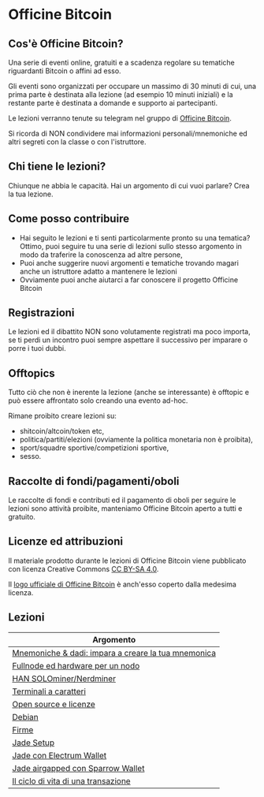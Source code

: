 # Officine Bitcoin

## Cos'è Officine Bitcoin?
Una serie di eventi online, gratuiti e a scadenza regolare su tematiche riguardanti Bitcoin o affini ad esso.

Gli eventi sono organizzati per occupare un massimo di 30 minuti di cui, una prima parte è destinata alla lezione (ad esempio 10 minuti iniziali) e la restante parte è destinata a domande e supporto ai partecipanti.

Le lezioni verranno tenute su telegram nel gruppo di [Officine Bitcoin](https://t.me/officinebitcoin).

Si ricorda di NON condividere mai informazioni personali/mnemoniche ed altri segreti con la classe o con l'istruttore.

## Chi tiene le lezioni?
Chiunque ne abbia le capacità. Hai un argomento di cui vuoi parlare? Crea la tua lezione.

## Come posso contribuire
- Hai seguito le lezioni e ti senti particolarmente pronto su una tematica? Ottimo, puoi seguire tu una serie di lezioni sullo stesso argomento in modo da traferire la conoscenza ad altre persone,
- Puoi anche suggerire nuovi argomenti e tematiche trovando magari anche un istruttore adatto a mantenere le lezioni
- Ovviamente puoi anche aiutarci a far conoscere il progetto Officine Bitcoin

## Registrazioni 
Le lezioni ed il dibattito NON sono volutamente registrati ma poco importa, se ti perdi un incontro puoi sempre aspettare il successivo per imparare o porre i tuoi dubbi.

## Offtopics
Tutto ciò che non è inerente la lezione (anche se interessante) è offtopic e può essere affrontato solo creando una evento ad-hoc.

Rimane proibito creare lezioni su:
- shitcoin/altcoin/token etc,
- politica/partiti/elezioni (ovviamente la politica monetaria non è proibita),
- sport/squadre sportive/competizioni sportive,
- sesso.

## Raccolte di fondi/pagamenti/oboli
Le raccolte di fondi e contributi ed il pagamento di oboli per seguire le lezioni sono attività proibite, manteniamo Officine Bitcoin aperto a tutti e gratuito.

## Licenze ed attribuzioni
Il materiale prodotto durante le lezioni di Officine Bitcoin viene pubblicato con licenza Creative Commons [CC BY-SA 4.0](https://creativecommons.org/licenses/by-sa/4.0/legalcode.it).

Il [logo ufficiale di Officine Bitcoin](./logo/) è anch'esso coperto dalla medesima licenza.

## Lezioni

| Argomento                                           |
|-----------------------------------------------------|
| [Mnemoniche & dadi: impara a creare la tua mnemonica](./lezioni/mnedad/)|
| [Fullnode ed hardware per un nodo](./lezioni/fulhar/)|
| [HAN SOLOminer/Nerdminer](./lezioni/hansol/)        |
| [Terminali a caratteri](./lezioni/tercar/)          |
| [Open source e licenze](./lezioni/openso/)          |
| [Debian](./lezioni/debian/)                         |
| [Firme](./lezioni/firme/)                           |
| [Jade Setup](./lezioni/jadeset/)                    |
| [Jade con Electrum Wallet](./lezioni/jadeele/)      |
| [Jade airgapped con Sparrow Wallet](./lezioni/jadespa/)|
| [Il ciclo di vita di una transazione](.lezioni/ciclo/)|
